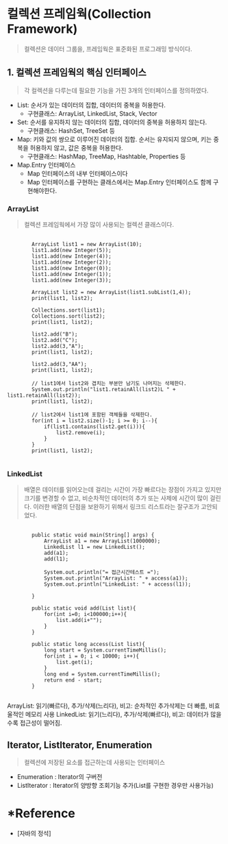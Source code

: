 # 컬렉션 프레임웍(Collection Framework)
> 컬렉션은 데이터 그룹을, 프레임웍은 표준화된 프로그래밍 방식이다.

## 1. 컬렉션 프레임웍의 핵심 인터페이스
> 각 컬렉션을 다루는데 필요한 기능을 가진 3개의 인터페이스를 정의하였다.

+ List: 순서가 있는 데이터의 집합, 데이터의 중복을 허용한다.
    + 구현클래스: ArrayList, LinkedList, Stack, Vector
+ Set: 순서를 유지하지 않는 데이터의 집합, 데이터의 중복을 허용하지 않는다.
    + 구현클래스: HashSet, TreeSet 등
+ Map: 키와 값의 쌍으로 이루어진 데이터의 집합. 순서는 유지되지 않으며, 키는 중복을 허용하지 않고, 값은 중복을 허용한다.
    + 구현클래스: HashMap, TreeMap, Hashtable, Properties 등
+ Map.Entry 인터페이스
    + Map 인터페이스의 내부 인터페이스이다
    + Map 인터페이스를 구현하는 클래스에서는 Map.Entry 인터페이스도 함께 구현해야한다.
        
### ArrayList
> 컬렉션 프레임웍에서 가장 많이 사용되는 컬렉션 클래스이다.

<pre>
    <code>
        ArrayList list1 = new ArrayList(10);
        list1.add(new Integer(5));
        list1.add(new Integer(4));
        list1.add(new Integer(2));
        list1.add(new Integer(0));
        list1.add(new Integer(1));
        list1.add(new Integer(3));

        ArrayList list2 = new ArrayList(list1.subList(1,4));
        print(list1, list2);

        Collections.sort(list1);
        Collections.sort(list2);
        print(list1, list2);

        list2.add("B");
        list2.add("C");
        list2.add(3,"A");
        print(list1, list2);

        list2.add(3,"AA");
        print(list1, list2);

        // list1에서 list2와 겹치는 부분만 남기도 나머지는 삭제한다.
        System.out.println("list1.retainAll(list2)L " + list1.retainAll(list2));
        print(list1, list2);

        // list2에서 list1에 포함된 객체들을 삭제한다.
        for(int i = list2.size()-1; i >= 0; i--){
            if(list1.contains(list2.get(i))){
                list2.remove(i);
            }
        }
        print(list1, list2);
    </code>
</pre>

### LinkedList
> 배열은 데이터를 읽어오는데 걸리는 시간이 가장 빠르다는 장점이 가지고 있지만 크기를 변경할 수 없고, 비순차적인 데이터의 추가 또는 사제에 시간이 많이 걸린다.
> 이러한 배열의 단점을 보완하기 위해서 링크드 리스트라는 잘구조가 고안되었다.

<pre>
    <code>
        public static void main(String[] args) {
            ArrayList a1 = new ArrayList(1000000);
            LinkedList l1 = new LinkedList();
            add(a1);
            add(l1);
    
            System.out.println("= 접근시간테스트 =");
            System.out.println("ArrayList: " + access(a1));
            System.out.println("LinkedList: " + access(l1));
    
        }
    
        public static void add(List list){
            for(int i=0; i<100000;i++){
                list.add(i+"");
            }
        }
    
        public static long access(List list){
            long start = System.currentTimeMillis();
            for(int i = 0; i < 10000; i++){
                list.get(i);
            }
            long end = System.currentTimeMillis();
            return end - start;
        }
    </code>
</pre>
 
ArrayList: 읽기(빠르다), 추가/삭제(느리다), 비고: 순차적인 추가삭제는 더 빠름, 비효울적인 메모리 사용
LinkedList: 읽기(느리다), 추가/삭제(빠르다), 비고: 데이터가 많을수록 접근성이 떨어짐.

## Iterator, ListIterator, Enumeration
> 컬렉션에 저장된 요소를 접근하는데 사용되는 인터페이스

+ Enumeration : Iterator의 구버전
+ ListIterator : Iterator의 양방향 조회기능 추가(List를 구현한 경우만 사용가능)

# *Reference
+ [자바의 정석]
